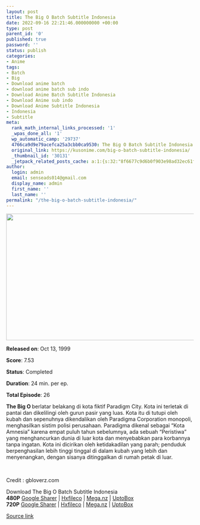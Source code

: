 ```yaml
---
layout: post
title: The Big O Batch Subtitle Indonesia
date: 2022-09-16 22:21:46.000000000 +00:00
type: post
parent_id: '0'
published: true
password: ''
status: publish
categories:
- Anime
tags:
- Batch
- Big
- Download anime batch
- download anime batch sub indo
- Download Anime Batch Subtitle Indonesia
- Download Anime sub indo
- Download Anime Subtitle Indonesia
- Indonesia
- Subtitle
meta:
  rank_math_internal_links_processed: '1'
  _wpas_done_all: '1'
  wp_automatic_camp: '29737'
  4766ca9d9e79acefca25a3cbb0ca9530: The Big O Batch Subtitle Indonesia
  original_link: https://kusonime.com/big-o-batch-subtitle-indonesia/
  _thumbnail_id: '30131'
  _jetpack_related_posts_cache: a:1:{s:32:"8f6677c9d6b0f903e98ad32ec61f8deb";a:2:{s:7:"expires";i:1663410208;s:7:"payload";a:3:{i:0;a:1:{s:2:"id";i:30055;}i:1;a:1:{s:2:"id";i:30079;}i:2;a:1:{s:2:"id";i:29879;}}}}
author:
  login: admin
  email: senseads014@gmail.com
  display_name: admin
  first_name: ''
  last_name: ''
permalink: "/the-big-o-batch-subtitle-indonesia/"
---
```

<p><img width="604" height="340" src="{{ site.baseurl }}/assets/2022/09/The-Big-O-604x340.jpg" class="attachment-thumb-large size-thumb-large wp-post-image" alt="" loading="lazy" title="The Big O Batch Subtitle Indonesia" srcset="https://kusonime.com/wp-content/uploads/2021/11/The-Big-O-604x340.jpg 604w, https://kusonime.com/wp-content/uploads/2021/11/The-Big-O-300x169.jpg 300w, https://kusonime.com/wp-content/uploads/2021/11/The-Big-O-1024x576.jpg 1024w, https://kusonime.com/wp-content/uploads/2021/11/The-Big-O-768x432.jpg 768w, https://kusonime.com/wp-content/uploads/2021/11/The-Big-O-1536x864.jpg 1536w, https://kusonime.com/wp-content/uploads/2021/11/The-Big-O-520x293.jpg 520w, https://kusonime.com/wp-content/uploads/2021/11/The-Big-O.jpg 1920w" sizes="(max-width: 604px) 100vw, 604px" />
<p><b>Released on</b>: Oct 13, 1999</p>
<p>
<p><b>Score</b>: 7.53</p>
<p>
<p><b>Status</b>: Completed</p>
<p>
<p><b>Duration</b>: 24 min. per ep.</p>
<p>
<p><b>Total Episode</b>: 26</p>
<p>
<p><strong>The Big O </strong>berlatar belakang di kota fiktif Paradigm City. Kota ini terletak di pantai dan dikelilingi oleh gurun pasir yang luas. Kota itu di tutupi oleh kubah dan sepenuhnya dikendalikan oleh Paradigma Corporation monopoli, menghasilkan sistim polisi perusahaan. Paradigma dikenal sebagai “Kota Amnesia” karena empat puluh tahun sebelumnya, ada sebuah “Peristiwa” yang menghancurkan dunia di luar kota dan menyebabkan para korbannya tanpa ingatan. Kota ini dicirikan oleh ketidakadilan yang parah; penduduk berpenghasilan lebih tinggi tinggal di dalam kubah yang lebih dan menyenangkan, dengan sisanya ditinggalkan di rumah petak di luar.</p>
<p>
<p> </p>
<p>
<p>Credit : gbloverz.com</p>
<p>
<div class="smokeddl">
<div class="smokettl">Download The Big O Batch Subtitle Indonesia</div>
<div class="smokeurl"><strong>480P</strong> <a href="https://acefile.co/f/58939214/kusonime-the-big-o-dvd-480p-rar" target="_blank" rel="noopener noreferrer">Google Sharer</a> | <a href="https://hxfile.co/uu7pf0hfnscq" target="_blank" rel="noopener">Hxfileco</a> | <a href="https://mega.nz/file/9FF1wKhJ#8jol6azMjNGK9a71BBtxpaKWst17Go4KYvo5OCetlb0" target="_blank" rel="noopener">Mega.nz</a> | <a href="https://uptobox.com/kshcfsuikeo2" target="_blank" rel="noopener">UptoBox</a></div>
<div class="smokeurl"><strong>720P</strong> <a href="https://acefile.co/f/58939216/kusonime-the-big-o-dvd-720p-rar" target="_blank" rel="noopener noreferrer">Google Sharer</a> | <a href="https://hxfile.co/3kss44fc49o6" target="_blank" rel="noopener">Hxfileco</a> | <a href="https://mega.nz/file/VcMBCCSL#HJyYjdSVkQlEkR1AqNKsTUTNo8mULWRYjiOCfMUtltE" target="_blank" rel="noopener">Mega.nz</a> | <a href="https://uptobox.com/mt6g1xv0yh27" target="_blank" rel="noopener">UptoBox</a></div>
</div>
<p><a href="https://kusonime.com/big-o-batch-subtitle-indonesia/">Source link </a></p>
